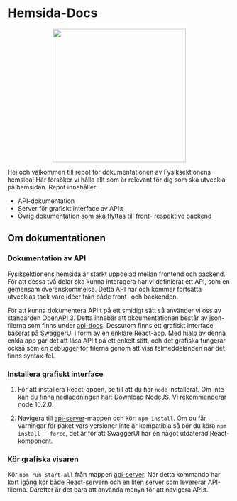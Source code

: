 # Hemsida-Docs

<p align="center">
    <img src="./api-server/src/mediafiles/Fysiksektionen_logo.svg" width="300" height="300" alt=""/>
</p>

Hej och välkommen till repot för dokumentationen av Fysiksektionens hemsida! Här försöker vi hålla allt som är relevant för dig som ska utveckla på hemsidan. Repot innehåller:

- API-dokumentation
- Server för grafiskt interface av API:t
- Övrig dokumentation som ska flyttas till front- respektive backend

## Om dokumentationen
### Dokumentation av API
Fysiksektionens hemsida är starkt uppdelad mellan [frontend](https://github.com/Fysiksektionen/Hemsida-Frontend) och [backend](https://github.com/Fysiksektionen/Hemsida-Backend).
För att dessa två delar ska kunna interagera har vi definierat ett API, som en gemensam överenskommelse. Detta API har och kommer fortsätta utvecklas tack vare idéer från både front- och backenden. 

För att kunna dokumentera API:t på ett smidigt sätt så använder vi oss av standarden [OpenAPI 3](https://www.openapis.org/). Detta innebär att dkoumentationen består av json-filerna som finns under [api-docs](./api-docs). Dessutom finns ett grafiskt interface baserat på [SwaggerUI](https://swagger.io/tools/swagger-ui/) i form av en enklare React-app. Med hjälp av denna enkla app går det att läsa API:t på ett enkelt sätt, och det grafiska fungerar också som en debugger för filerna genom att visa felmeddelanden när det finns syntax-fel.


### Installera grafiskt interface
1. För att installera React-appen, se till att du har `node` installerat. Om inte kan du finna nedladdningen här: [Download NodeJS](https://nodejs.org/en/). Vi rekommenderar node 16.2.0.

2. Navigera till [api-server](./api-server)-mappen och kör: `npm install`. Om du får varningar för paket vars versioner inte är kompatibla så bör du köra `npm install --force`, det är för att SwaggerUI har en något utdaterad React-komponent.

### Kör grafiska visaren
Kör `npm run start-all` från mappen [api-server](./api-server). När detta kommando har kört igång kör både React-servern och en liten server som levererar API-filerna. Därefter är det bara att använda menyn för att navigera API:t.
